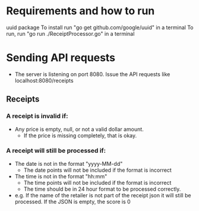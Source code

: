 # Requirements and how to run
uuid package
	To install run "go get github.com/google/uuid" in a terminal
To run, run "go run ./ReceiptProcessor.go" in a terminal

# Sending API requests
* The server is listening on port 8080. 
	Issue the API requests like localhost:8080/receipts

## Receipts
### A receipt is invalid if:
* Any price is empty, null, or not a valid dollar amount.
	* If the price is missing completely, that is okay.

### A receipt will still be processed if:
* The date is not in the format "yyyy-MM-dd"
	* The date points will not be included if the format is incorrect
* The time is not in the format "hh:mm"
	* The time points will not be included if the format is incorrect
	* The time should be in 24 hour format to be processed correctly.
* e.g. 
	If the name of the retailer is not part of the receipt json it will still be processed.
	If the JSON is empty, the score is 0
